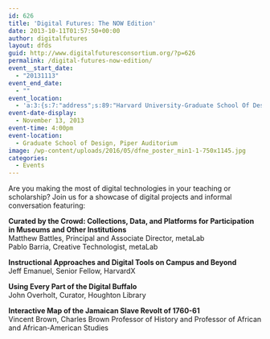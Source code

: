 ```yaml
---
id: 626
title: 'Digital Futures: The NOW Edition'
date: 2013-10-11T01:57:50+00:00
author: digitalfutures
layout: dfds
guid: http://www.digitalfuturesconsortium.org/?p=626
permalink: /digital-futures-now-edition/
event__start_date:
  - "20131113"
event_end_date:
  - ""
event_location:
  - 'a:3:{s:7:"address";s:89:"Harvard University-Graduate School Of Design, Quincy Street, Cambridge, MA, United States";s:3:"lat";s:10:"42.3760051";s:3:"lng";s:11:"-71.1138934";}'
event-date-display:
  - November 13, 2013
event-time: 4:00pm
event-location:
  - Graduate School of Design, Piper Auditorium
image: /wp-content/uploads/2016/05/dfne_poster_min1-1-750x1145.jpg
categories:
  - Events
---
```

<p>
  Are you making the most of digital technologies in your teaching or scholarship? Join us for a showcase of digital projects and informal conversation featuring:
</p>

<p>
  <strong>Curated by the Crowd: Collections, Data, and Platforms for Participation in Museums and Other Institutions</strong><br /> Matthew Battles, Principal and Associate Director, metaLab<br /> Pablo Barria, Creative Technologist, metaLab
</p>

<p>
  <strong>Instructional Approaches and Digital Tools on Campus and Beyond</strong><br /> Jeff Emanuel, Senior Fellow, HarvardX
</p>

<p>
  <strong>Using Every Part of the Digital Buffalo</strong><br /> John Overholt, Curator, Houghton Library
</p>

<p>
  <strong>Interactive Map of the Jamaican Slave Revolt of 1760-61</strong><br /> Vincent Brown, Charles Brown Professor of History and Professor of African and African-American Studies
</p>
